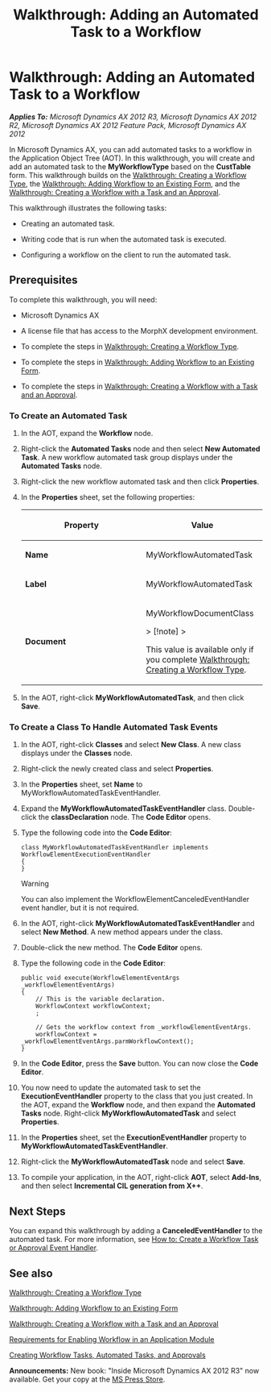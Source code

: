 ﻿---
title: 'Walkthrough: Adding an Automated Task to a Workflow'
TOCTitle: 'Walkthrough: Adding an Automated Task to a Workflow'
ms:assetid: 81e9a94a-7328-4fce-9db6-487e343cfeb8
ms:mtpsurl: https://msdn.microsoft.com/en-us/library/Gg862506(v=AX.60)
ms:contentKeyID: 35246147
ms.date: 05/18/2015
mtps_version: v=AX.60
---

# Walkthrough: Adding an Automated Task to a Workflow 


_**Applies To:** Microsoft Dynamics AX 2012 R3, Microsoft Dynamics AX 2012 R2, Microsoft Dynamics AX 2012 Feature Pack, Microsoft Dynamics AX 2012_

In Microsoft Dynamics AX, you can add automated tasks to a workflow in the Application Object Tree (AOT). In this walkthrough, you will create and add an automated task to the **MyWorkflowType** based on the **CustTable** form. This walkthrough builds on the [Walkthrough: Creating a Workflow Type](walkthrough-creating-a-workflow-type.md), the [Walkthrough: Adding Workflow to an Existing Form](walkthrough-adding-workflow-to-an-existing-form.md), and the [Walkthrough: Creating a Workflow with a Task and an Approval](walkthrough-creating-a-workflow-with-a-task-and-an-approval.md).

This walkthrough illustrates the following tasks:

  - Creating an automated task.

  - Writing code that is run when the automated task is executed.

  - Configuring a workflow on the client to run the automated task.

## Prerequisites

To complete this walkthrough, you will need:

  - Microsoft Dynamics AX

  - A license file that has access to the MorphX development environment.

  - To complete the steps in [Walkthrough: Creating a Workflow Type](walkthrough-creating-a-workflow-type.md).

  - To complete the steps in [Walkthrough: Adding Workflow to an Existing Form](walkthrough-adding-workflow-to-an-existing-form.md).

  - To complete the steps in [Walkthrough: Creating a Workflow with a Task and an Approval](walkthrough-creating-a-workflow-with-a-task-and-an-approval.md).

### To Create an Automated Task

1.  In the AOT, expand the **Workflow** node.

2.  Right-click the **Automated Tasks** node and then select **New Automated Task**. A new workflow automated task group displays under the **Automated Tasks** node.

3.  Right-click the new workflow automated task and then click **Properties**.

4.  In the **Properties** sheet, set the following properties:
    
    <table>
    <colgroup>
    <col style="width: 50%" />
    <col style="width: 50%" />
    </colgroup>
    <thead>
    <tr class="header">
    <th><p>Property</p></th>
    <th><p>Value</p></th>
    </tr>
    </thead>
    <tbody>
    <tr class="odd">
    <td><p><strong>Name</strong></p></td>
    <td><p>MyWorkflowAutomatedTask</p></td>
    </tr>
    <tr class="even">
    <td><p><strong>Label</strong></p></td>
    <td><p>MyWorkflowAutomatedTask</p></td>
    </tr>
    <tr class="odd">
    <td><p><strong>Document</strong></p></td>
    <td><p>MyWorkflowDocumentClass</p>
    > [!note]  
    > <P>This value is available only if you complete <a href="walkthrough-creating-a-workflow-type.md">Walkthrough: Creating a Workflow Type</a>.</P>
    </td>
    </tr>
    </tbody>
    </table>


5.  In the AOT, right-click **MyWorkflowAutomatedTask**, and then click **Save**.

### To Create a Class To Handle Automated Task Events

1.  In the AOT, right-click **Classes** and select **New Class**. A new class displays under the **Classes** node.

2.  Right-click the newly created class and select **Properties**.

3.  In the **Properties** sheet, set **Name** to MyWorkflowAutomatedTaskEventHandler.

4.  Expand the **MyWorkflowAutomatedTaskEventHandler** class. Double-click the **classDeclaration** node. The **Code Editor** opens.

5.  Type the following code into the **Code Editor**:
    
        class MyWorkflowAutomatedTaskEventHandler implements WorkflowElementExecutionEventHandler
        {
        }
    

    > [!WARNING]
    > <P>You can also implement the WorkflowElementCanceledEventHandler event handler, but it is not required.</P>



6.  In the AOT, right-click **MyWorkflowAutomatedTaskEventHandler** and select **New Method**. A new method appears under the class.

7.  Double-click the new method. The **Code Editor** opens.

8.  Type the following code in the **Code Editor**:
    
        public void execute(WorkflowElementEventArgs _workflowElementEventArgs)
        {
            // This is the variable declaration.
            WorkflowContext workflowContext;
            ;
        
            // Gets the workflow context from _workflowElementEventArgs.
            workflowContext = _workflowElementEventArgs.parmWorkflowContext();
        }

9.  In the **Code Editor**, press the **Save** button. You can now close the **Code Editor**.

10. You now need to update the automated task to set the **ExecutionEventHandler** property to the class that you just created. In the AOT, expand the **Workflow** node, and then expand the **Automated Tasks** node. Right-click **MyWorkflowAutomatedTask** and select **Properties**.

11. In the **Properties** sheet, set the **ExecutionEventHandler** property to **MyWorkflowAutomatedTaskEventHandler**.

12. Right-click the **MyWorkflowAutomatedTask** node and select **Save**.

13. To compile your application, in the AOT, right-click **AOT**, select **Add-Ins**, and then select **Incremental CIL generation from X++**.

## Next Steps

You can expand this walkthrough by adding a **CanceledEventHandler** to the automated task. For more information, see [How to: Create a Workflow Task or Approval Event Handler](how-to-create-a-workflow-task-or-approval-event-handler.md).

## See also

[Walkthrough: Creating a Workflow Type](walkthrough-creating-a-workflow-type.md)

[Walkthrough: Adding Workflow to an Existing Form](walkthrough-adding-workflow-to-an-existing-form.md)

[Walkthrough: Creating a Workflow with a Task and an Approval](walkthrough-creating-a-workflow-with-a-task-and-an-approval.md)

[Requirements for Enabling Workflow in an Application Module](requirements-for-enabling-workflow-in-an-application-module.md)

[Creating Workflow Tasks, Automated Tasks, and Approvals](creating-workflow-tasks-automated-tasks-and-approvals.md)

  
**Announcements:** New book: "Inside Microsoft Dynamics AX 2012 R3" now available. Get your copy at the [MS Press Store](https://www.microsoftpressstore.com/store/inside-microsoft-dynamics-ax-2012-r3-9780735685109).

